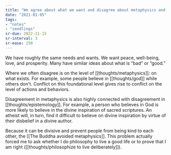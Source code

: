 ```yaml
---
title: "We agree about what we want and disagree about metaphysics and epistemology"
date: "2021-01-05"
tags:
- "notes"
- "seedlings"
sr-due: 2022-11-15
sr-interval: 3
sr-ease: 250
---
```


We have roughly the same needs and wants. We want peace, well-being, love, and prosperity. Many have similar ideas about what is “bad” or “good.”

Where we often disagree is on the level of [[thoughts/metaphysics]]: on what exists. For example, some people believe in [[thoughts/god]] while others don't. Conflict on this foundational level gives rise to conflict on the level of actions and behaviors.

Disagreement in metaphysics is also highly connected with disagreement in [[thoughts/epistemology]]. For example, a person who believes in God is more likely to believe in the divine inspiration of sacred scriptures. An atheist will, in turn, find it difficult to believe on divine inspiration by virtue of their disbelief in a divine author.

Because it can be divisive and prevent people from being kind to each other, the [[The Buddha avoided metaphysics]]. This problem actually forced me to ask whether I do philosophy to live a good life or to prove that I am right ([[thoughts/philosophize to live deliberately]]).

